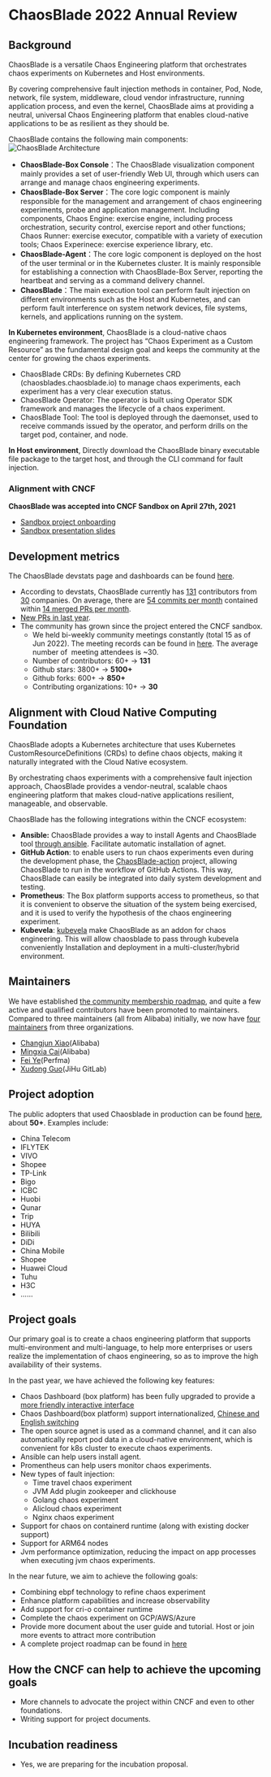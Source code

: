 # ChaosBlade 2022 Annual Review

## Background

ChaosBlade is a versatile Chaos Engineering platform that orchestrates chaos experiments on Kubernetes and Host environments. 

By covering comprehensive fault injection methods in container, Pod, Node, network, file system, middleware, cloud vendor infrastructure, running application process, and even the kernel, ChaosBlade aims at providing a neutral, universal Chaos Engineering platform that enables cloud-native applications to be as resilient as they should be.

ChaosBlade contains the following main components:
![ChaosBlade Architecture](https://chaosblade.io/img/chaosblade-main-components.png)

- **ChaosBlade-Box Console**：The ChaosBlade visualization component mainly provides a set of user-friendly Web UI, through which users can arrange and manage chaos engineering experiments.
- **ChaosBlade-Box Server**：The core logic component is mainly responsible for the management and arrangement of chaos engineering experiments, probe and application management. Including components, Chaos Engine: exercise engine, including process orchestration, security control, exercise report and other functions; Chaos Runner: exercise executor, compatible with a variety of execution tools; Chaos Experinece: exercise experience library, etc.
- **ChaosBlade-Agent**：The core logic component is deployed on the host of the user terminal or in the Kubernetes cluster. It is mainly responsible for establishing a connection with ChaosBlade-Box Server, reporting the heartbeat and serving as a command delivery channel.
- **ChaosBlade**：The main execution tool can perform fault injection on different environments such as the Host and Kubernetes, and can perform fault interference on system network devices, file systems, kernels, and applications running on the system.

**In Kubernetes environment**, ChaosBlade is a cloud-native chaos engineering framework. The project has “Chaos Experiment as a Custom Resource” as the fundamental design goal and keeps the community at the center for growing the chaos experiments.

- ChaosBlade CRDs: By defining Kubernetes CRD (chaosblades.chaosblade.io) to manage chaos experiments, each experiment has a very clear execution status. 
- ChaosBlade Operator: The operator is built using Operator SDK framework and manages the lifecycle of  a chaos experiment.
- ChaosBlade Tool:  The tool is deployed through the daemonset, used to receive commands issued by the operator, and perform drills on the target pod, container, and node.

**In Host environment**, Directly download the ChaosBlade binary executable file package to the target host, and through the CLI command for fault injection.
### Alignment with CNCF
**ChaosBlade was accepted into CNCF Sandbox on  April  27th, 2021**

- [Sandbox project onboarding](https://github.com/cncf/toc/issues/647)
- [Sandbox presentation slides](https://docs.google.com/presentation/d/18ch0AQsFp-he-rnr0sH8KhKH_gknd5Qi/edit#slide=id.p1)

## Development metrics
The ChaosBlade devstats page and dashboards can be found [here](https://chaosblade.devstats.cncf.io/d/8/dashboards?orgId=1&refresh=15m&search=open).

- According to devstats, ChaosBlade currently has [131](https://chaosblade.devstats.cncf.io/d/22/prs-authors-table?orgId=1) contributors from [30](https://chaosblade.devstats.cncf.io/d/5/companies-table?orgId=1)
companies. On average, there are [54 commits per month](https://chaosblade.devstats.cncf.io/d/74/contributions-chart?orgId=1&var-period=m&var-metric=commits&var-repogroup_name=All&var-country_name=All&var-company_name=All&var-company=all&from=now-2y&to=now) contained within [14 merged PRs per month](https://chaosblade.devstats.cncf.io/d/74/contributions-chart?orgId=1&var-period=m&var-metric=mergedprs&var-repogroup_name=All&var-country_name=All&var-company_name=All&var-company=all&from=now-2y&to=now).
- [New PRs in last year](https://chaosblade.devstats.cncf.io/d/15/new-prs-in-repository-groups?orgId=1&var-period=w&var-repogroup_name=All).
- The community has grown since the project entered the CNCF sandbox. 
   - We held bi-weekly community meetings constantly (total 15 as of Jun 2022). The meeting records can be found in [here](https://space.bilibili.com/22390414/video). The average number of  meeting attendees is ~30.
   - Number of contributors: 60+ -> **131**
   - Github stars: 3800+ -> **5100+**
   - Github forks: 600+ -> **850+**
   - Contributing organizations: 10+ -> **30**
## Alignment with Cloud Native Computing Foundation
ChaosBlade adopts a Kubernetes architecture that uses Kubernetes CustomResourceDefinitions (CRDs) to define chaos objects, making it naturally integrated with the Cloud Native ecosystem. 

By orchestrating chaos experiments with a comprehensive fault injection approach, ChaosBlade provides a vendor-neutral, scalable chaos engineering platform that makes cloud-native applications resilient, manageable, and observable.

ChaosBlade has the following integrations within the CNCF ecosystem:

- **Ansible:** ChaosBlade provides a way to install Agents and ChaosBlade tool [through ansible](https://github.com/chaosblade-io/chaosblade-box#pre-run-application-for-host). Facilitate automatic installation of agnet.
- **GitHub Action**: to enable users to run chaos experiments even during the development phase, the [ChaosBlade-action](https://github.com/chaosblade-io/chaosblade-action) project, allowing ChaosBlade to run in the workflow of GitHub Actions. This way, ChaosBlade can easily be integrated into daily system development and testing.
- **Prometheus**: The Box platform supports access to prometheus, so that it is convenient to observe the situation of the system being exercised, and it is used to verify the hypothesis of the chaos engineering experiment.
- **Kubevela**: [kubevela](https://github.com/kubevela/catalog/pull/471) make ChaosBlade as an addon for chaos engineering. This will allow chaosblade to pass through kubevela conveniently Installation and deployment in a multi-cluster/hybrid environment.
## Maintainers

We have established [the community membership roadmap](https://github.com/chaosblade-io/community/blob/main/Contributor_Ladder.md), and quite a few active and qualified contributors
have been promoted to maintainers. Compared to three maintainers (all from Alibaba) initially, we now have [four maintainers](https://github.com/chaosblade-io/chaosblade/blob/master/MAINTAINERS.md) from three organizations.

- [Changjun Xiao](mailto:changjun.xcj@alibaba-inc.com)(Alibaba)
- [Mingxia Cai](https://github.com/MandssS)(Alibaba)
- [Fei Ye](https://github.com/tiny-x)(Perfma)
- [Xudong Guo](https://github.com/sunny0826)(JiHu GitLab)
## Project adoption

The public adopters that used Chaosblade in production can be found [here](https://github.com/chaosblade-io/chaosblade/issues/32), about **50+**. Examples include:

- China Telecom
- IFLYTEK
- VIVO
- Shopee
- TP-Link
- Bigo
- ICBC
- Huobi
- Qunar
- Trip
- HUYA
- Bilibili
- DiDi
- China Mobile
- Shopee
- Huawei Cloud
- Tuhu
- H3C
- ......
## Project goals
Our primary goal  is to create a chaos engineering platform that supports multi-environment and multi-language, to help more enterprises or users realize the implementation of chaos engineering, so as to improve the high availability of their systems. 

In the past year, we have achieved the following key features:

- Chaos Dashboard (box platform) has been fully upgraded to provide a [more friendly interactive interface](https://chaosblade.io/blog/2022/06/24/ChaosBlade-Box-a-New-Version-of-the-Chaos-Engineering-Platform-Has-Released)
- Chaos Dashboard(box platform) support internationalized, [Chinese and English switching ](https://www.alibabacloud.com/blog/chaosblade-box-a-new-version-of-the-chaos-engineering-platform-has-released_599069)
- The open source agnet is used as a command channel, and it can also automatically report pod data in a cloud-native environment, which is convenient for k8s cluster to execute chaos experiments.
- Ansible can help users install agent.
- Promentheus can help users monitor chaos experiments.
- New types of fault injection:
   - Time travel chaos experiment
   - JVM Add plugin zookeeper and clickhouse
   - Golang chaos experiment
   - Alicloud chaos experiment
   - Nginx chaos experiment
- Support for chaos on containerd runtime (along with existing docker support)
- Support for ARM64 nodes 
- Jvm performance optimization, reducing the impact on app processes when executing jvm chaos experiments.

In the near future, we aim to achieve the following goals:

- Combining ebpf technology to refine chaos experiment
- Enhance platform capabilities and increase observability
- Add support for cri-o container runtime
- Complete the chaos experiment on GCP/AWS/Azure
- Provide more document about the user guide and tutorial. Host or join more events to attract more contribution
-  A complete project roadmap can be found in [here](https://github.com/chaosblade-io/community/blob/main/roadmap.md)

## How the CNCF can help to achieve the upcoming goals

- More channels to advocate the project within CNCF and even to other foundations.
- Writing support for project documents.
## Incubation readiness

- Yes, we are preparing for the incubation proposal.
